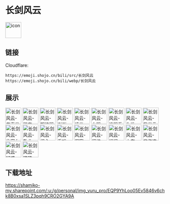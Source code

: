 # 长剑风云
<img src="https://emoji.shojo.cn/bili/src/长剑风云/icon.png" width="50" height="50" alt="icon">

## 链接
Cloudflare:
```
https://emoji.shojo.cn/bili/src/长剑风云
https://emoji.shojo.cn/bili/webp/长剑风云
```
## 展示
<img src="https://emoji.shojo.cn/bili/src/长剑风云/长剑风云-恭喜发财.png" width="50" height="50" alt="长剑风云-恭喜发财">
<img src="https://emoji.shojo.cn/bili/src/长剑风云/长剑风云-赚它一个亿.png" width="50" height="50" alt="长剑风云-赚它一个亿">
<img src="https://emoji.shojo.cn/bili/src/长剑风云/长剑风云-期待明天.png" width="50" height="50" alt="长剑风云-期待明天">
<img src="https://emoji.shojo.cn/bili/src/长剑风云/长剑风云-谢谢.png" width="50" height="50" alt="长剑风云-谢谢">
<img src="https://emoji.shojo.cn/bili/src/长剑风云/长剑风云-请坐.png" width="50" height="50" alt="长剑风云-请坐">
<img src="https://emoji.shojo.cn/bili/src/长剑风云/长剑风云-白眼.png" width="50" height="50" alt="长剑风云-白眼">
<img src="https://emoji.shojo.cn/bili/src/长剑风云/长剑风云-没眼看.png" width="50" height="50" alt="长剑风云-没眼看">
<img src="https://emoji.shojo.cn/bili/src/长剑风云/长剑风云-你谁.png" width="50" height="50" alt="长剑风云-你谁">
<img src="https://emoji.shojo.cn/bili/src/长剑风云/长剑风云-我发亖.png" width="50" height="50" alt="长剑风云-我发亖">
<img src="https://emoji.shojo.cn/bili/src/长剑风云/长剑风云-住宿么.png" width="50" height="50" alt="长剑风云-住宿么">
<img src="https://emoji.shojo.cn/bili/src/长剑风云/长剑风云-敬业.png" width="50" height="50" alt="长剑风云-敬业">
<img src="https://emoji.shojo.cn/bili/src/长剑风云/长剑风云-担心.png" width="50" height="50" alt="长剑风云-担心">
<img src="https://emoji.shojo.cn/bili/src/长剑风云/长剑风云-看戏.png" width="50" height="50" alt="长剑风云-看戏">
<img src="https://emoji.shojo.cn/bili/src/长剑风云/长剑风云-洞察一切.png" width="50" height="50" alt="长剑风云-洞察一切">
<img src="https://emoji.shojo.cn/bili/src/长剑风云/长剑风云-很棒.png" width="50" height="50" alt="长剑风云-很棒">
<img src="https://emoji.shojo.cn/bili/src/长剑风云/长剑风云-提问.png" width="50" height="50" alt="长剑风云-提问">
<img src="https://emoji.shojo.cn/bili/src/长剑风云/长剑风云-上车.png" width="50" height="50" alt="长剑风云-上车">
<img src="https://emoji.shojo.cn/bili/src/长剑风云/长剑风云-悲伤这么大.png" width="50" height="50" alt="长剑风云-悲伤这么大">
<img src="https://emoji.shojo.cn/bili/src/长剑风云/长剑风云-疑惑.png" width="50" height="50" alt="长剑风云-疑惑">
<img src="https://emoji.shojo.cn/bili/src/长剑风云/长剑风云-瞧瞧.png" width="50" height="50" alt="长剑风云-瞧瞧">

## 下载地址

https://shamiko-my.sharepoint.com/:u:/g/personal/img_yuru_pro/EQP9YhLoo05Ev5846v6chk8B0xsa1SLZ3pqh9CRO2GYA9A